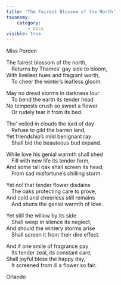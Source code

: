 ```yaml
---
title: 'The Fairest Blossom of the North'
taxonomy:
    category:
        - docs
visible: true
---
```


<div class="author">Miss Porden</div>

The fairest blossom of the north,  
&emsp;Returns by Thames’ gay side to bloom,  
With liveliest hues and fragrant worth,  
&emsp;To cheer the winter’s leafless gloom.  

May no dread storms in darkness lour  
&emsp;To bend the earth its tender head  
No tempests crush so sweet a flower  
&emsp;Or rudely tear it from its bed.  

Tho’ veiled in clouds the lord of day  
&emsp;Refuse to gild the barren land,  
Yet friendship’s mild benignant ray  
&emsp;Shall bid the beauteous bud expand.  

While love his genial warmth shall shed  
&emsp;Fill with new life its tender form,  
And some tall oak shall screen its head,  
&emsp;From sad misfortune’s chilling storm.

Yet no! that tender flower disdains  
&emsp;The oaks protecting care to prove,  
And cold and cheerless still remains  
&emsp;And shuns the genial warmth of love.  

Yet still the willow by its side  
&emsp;Shall weep in silence its neglect,  
And should the wintery storms arise  
&emsp;Shall screen it from their dire effect.  

And if one smile of fragrance pay  
&emsp;Its tender zeal, its constant care,  
Shall joyful bless the happy day,  
&emsp;It screened from ill a flower so fair.  

Orlando